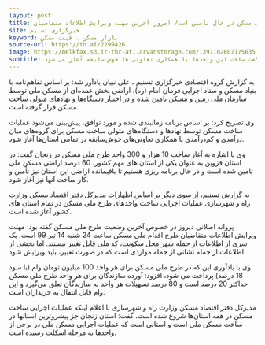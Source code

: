 ```yaml
---
layout: post
title: زمین طرح ملی مسکن در حال تأمین است/ امروز آخرین مهلت ویرایش اطلاعات متقاضیان
site: خبرگزاری تسنیم
keyword: بازار مسکن ، قیمت مسکن
source-url: https://tn.ai/2299426
image: https://melkfax.s3.ir-thr-at1.arvanstorage.com/139710260717563516383764.jpg
subtitle: معاون وزیر راه با بیان این که زمین مورد نیاز ساخت واحدهای طرح ملی مسکن در حال تاأمین است، گفت ساخت این واحدها با همکاری تعاونی ها خوش سابقه آغاز می شود.
---
```

به گزارش گروه اقتصادی خبرگزاری تسنیم ، علی نبیان یادآور شد: بر اساس تفاهم‌نامه‌ با بنیاد مسکن و ستاد اجرایی فرمان امام (ره)،  اراضی بخش عمده‌ای از مسکن ملی توسط سازمان ملی زمین و مسکن تامین شده و در اختیار دستگاه‌ها و نهادهای متولی ساخت مسکن قرار گرفته است.

وی تصریح کرد: بر اساس برنامه زمانبندی شده و مورد توافق، پیش‌بینی می‌شود عملیات ساخت مسکن توسط نهادها و دستگاه‌های متولی ساخت مسکن برای گروه‌های میان درآمدی و کم‌درآمدی با همکاری تعاونی‌های خوش‌سابقه در تمامی استان‌ها آغاز شود.

وی با اشاره به آغاز ساخت 10 هزار و 300 واحد طرح ملی مسکن در زنجان گفت:  در استان قزوین به عنوان یکی از استان های مهم کشور، 60 درصد اراضی مسکن ملی تامین شده است و در حال برنامه ریزی هستیم تا باقیمانده اراضی این استان نیز تأمین و کار ساخت آنها نیز آغاز شود.

به گزارش تسنیم، از سوی دیگر بر اساس اظهارات مدیرکل دفتر اقتصاد مسکن وزارت راه و شهرسازی عملیات اجرایی ساخت واحدهای طرح ملی مسکن در تمام استان های کشور آغاز شده است.

پروانه اصلانی دیروز در خصوص آخرین وضعیت طرح ملی مسکن گفته بود: مهلت ویرایش اطلاعات متقاضیان طرح اقدام ملی مسکن ساعت 24 شنبه 14 تیر 99 است. یک سری از اطلاعات از جمله شهر محل سکونت، کد ملی  قابل تغییر نیستند. اما بخشی از اطلاعات از جمله نشانی از جمله مواردی است که در صورت تغییر، باید ویرایش شود.

وی با یادآوری این که در طرح ملی مسکن برای هر واحد 100 میلیون تومان وام (با سود 18 درصد) پرداخت می شود، افزود: آورده سازندگان برای هر واحد طرح ملی مسکن حداکثر 20 درصد است و 80 درصد تسهیلات هر واحد به سازندگان تعلق می‌گیرد و این وام قابل انتقال به خریداران است.

مدیرکل دفتر اقتصاد مسکن وزارت راه و شهرسازی با اعلام اینکه عملیات اجرایی ساخت مسکن در همه استان‌ها شروع شده است، گفت: استان زنجان جز پیشروترین استانها در ساخت مسکن ملی است و استانی است که عملیات اجرایی مسکن ملی در برخی از واحدها به مرحله اسکلت رسیده است.